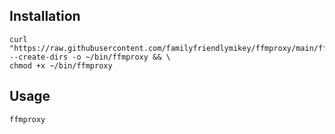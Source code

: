 ## Installation
```
curl "https://raw.githubusercontent.com/familyfriendlymikey/ffmproxy/main/ffmproxy" --create-dirs -o ~/bin/ffmproxy && \
chmod +x ~/bin/ffmproxy
```

## Usage
```
ffmproxy
```
